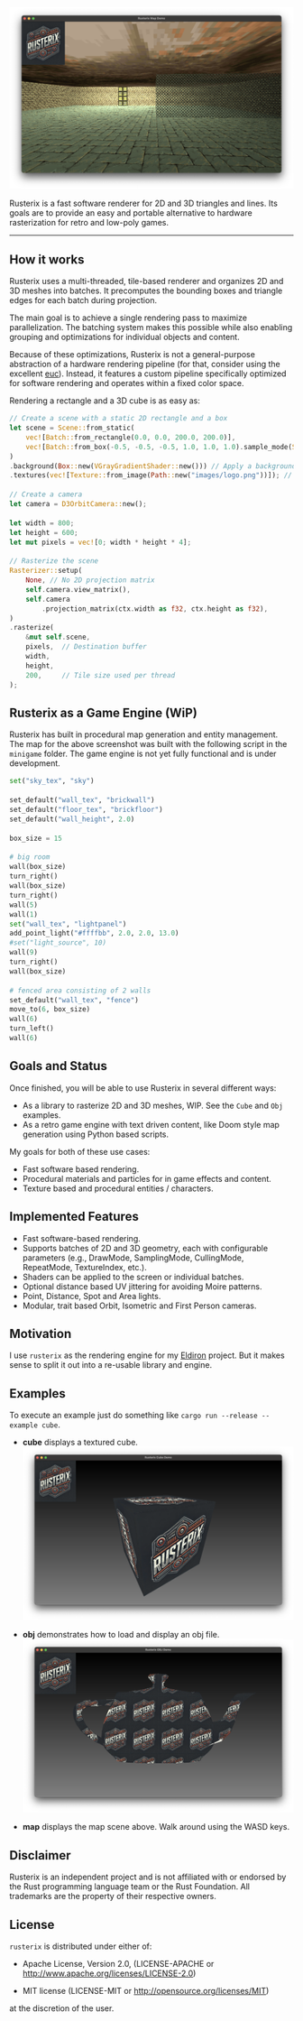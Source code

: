 ![Logo](images/screenshot_map.png)


Rusterix is a fast software renderer for 2D and 3D triangles and lines. Its goals are to provide an easy and portable alternative to hardware rasterization for retro and low-poly games.

---

## How it works

Rusterix uses a multi-threaded, tile-based renderer and organizes 2D and 3D meshes into batches. It precomputes the bounding boxes and triangle edges for each batch during projection.

The main goal is to achieve a single rendering pass to maximize parallelization. The batching system makes this possible while also enabling grouping and optimizations for individual objects and content.

Because of these optimizations, Rusterix is not a general-purpose abstraction of a hardware rendering pipeline (for that, consider using the excellent [euc](https://github.com/zesterer/euc)). Instead, it features a custom pipeline specifically optimized for software rendering and operates within a fixed color space.

Rendering a rectangle and a 3D cube is as easy as:

```rust
// Create a scene with a static 2D rectangle and a box
let scene = Scene::from_static(
    vec![Batch::from_rectangle(0.0, 0.0, 200.0, 200.0)],
    vec![Batch::from_box(-0.5, -0.5, -0.5, 1.0, 1.0, 1.0).sample_mode(SampleMode::Nearest)],
)
.background(Box::new(VGrayGradientShader::new())) // Apply a background shader
.textures(vec![Texture::from_image(Path::new("images/logo.png"))]); // And add a texture

// Create a camera
let camera = D3OrbitCamera::new();

let width = 800;
let height = 600;
let mut pixels = vec![0; width * height * 4];

// Rasterize the scene
Rasterizer::setup(
    None, // No 2D projection matrix
    self.camera.view_matrix(),
    self.camera
        .projection_matrix(ctx.width as f32, ctx.height as f32),
)
.rasterize(
    &mut self.scene,
    pixels,  // Destination buffer
    width,
    height,
    200,     // Tile size used per thread
);
```

## Rusterix as a Game Engine (WiP)

Rusterix has built in procedural map generation and entity management. The map for the above screenshot was built with the following script in the `minigame` folder. The game engine is not yet fully functional and is under development.

```python
set("sky_tex", "sky")

set_default("wall_tex", "brickwall")
set_default("floor_tex", "brickfloor")
set_default("wall_height", 2.0)

box_size = 15

# big room
wall(box_size)
turn_right()
wall(box_size)
turn_right()
wall(5)
wall(1)
set("wall_tex", "lightpanel")
add_point_light("#ffffbb", 2.0, 2.0, 13.0)
#set("light_source", 10)
wall(9)
turn_right()
wall(box_size)

# fenced area consisting of 2 walls
set_default("wall_tex", "fence")
move_to(6, box_size)
wall(6)
turn_left()
wall(6)
```

## Goals and Status

Once finished, you will be able to use Rusterix in several different ways:

* As a library to rasterize 2D and 3D meshes, WIP. See the `Cube` and `Obj` examples.
* As a retro game engine with text driven content, like Doom style map generation using Python based scripts.

My goals for both of these use cases:

* Fast software based rendering.
* Procedural materials and particles for in game effects and content.
* Texture based and procedural entities / characters.

## Implemented Features

* Fast software-based rendering.
* Supports batches of 2D and 3D geometry, each with configurable parameters (e.g., DrawMode, SamplingMode, CullingMode, RepeatMode, TextureIndex, etc.).
* Shaders can be applied to the screen or individual batches.
* Optional distance based UV jittering for avoiding Moire patterns.
* Point, Distance, Spot and Area lights.
* Modular, trait based Orbit, Isometric and First Person cameras.

## Motivation

I use `rusterix` as the rendering engine for my [Eldiron](https://github.com/markusmoenig/Eldiron) project. But it makes sense to split it out into a re-usable library and engine.

## Examples

To execute an example just do something like ```cargo run --release --example cube```.

* **cube** displays a textured cube. ![Cube](images/screenshot_cube.png)

* **obj** demonstrates how to load and display an obj file. ![Logo](images/screenshot_obj.png)

* **map** displays the map scene above. Walk around using the WASD keys.

## Disclaimer

Rusterix is an independent project and is not affiliated with or endorsed by the Rust programming language team or the Rust Foundation. All trademarks are the property of their respective owners.

## License

`rusterix` is distributed under either of:

- Apache License, Version 2.0, (LICENSE-APACHE or http://www.apache.org/licenses/LICENSE-2.0)

- MIT license (LICENSE-MIT or http://opensource.org/licenses/MIT)

at the discretion of the user.

